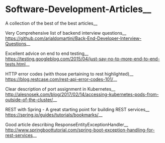 # Software-Development-Articles__
A collection of the best of the best articles__

Very Comprehensive list of backend interview questions__
https://github.com/arialdomartini/Back-End-Developer-Interview-Questions__

Excellent advice on end to end testing__
https://testing.googleblog.com/2015/04/just-say-no-to-more-end-to-end-tests.html__

HTTP error codes (with those pertaining to rest highlighted)__
https://blog.restcase.com/rest-api-error-codes-101/__

Clear description of port assignment in Kubernetes__
http://alesnosek.com/blog/2017/02/14/accessing-kubernetes-pods-from-outside-of-the-cluster/__

REST with Spring - A great starting point for building REST services__
https://spring.io/guides/tutorials/bookmarks/__

Good article describing ResponseEntityExceptionHandler__
http://www.springboottutorial.com/spring-boot-exception-handling-for-rest-services__




